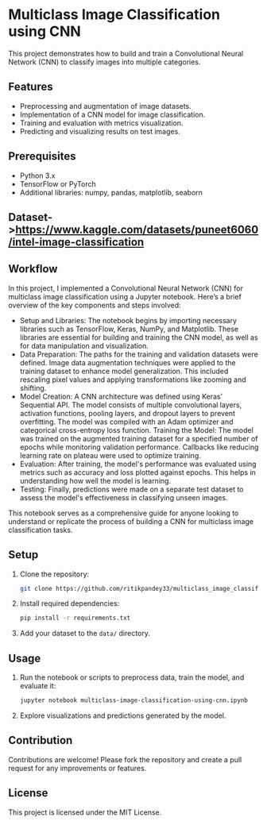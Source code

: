 
# Multiclass Image Classification using CNN

This project demonstrates how to build and train a Convolutional Neural Network (CNN) to classify images into multiple categories.

## Features
- Preprocessing and augmentation of image datasets.
- Implementation of a CNN model for image classification.
- Training and evaluation with metrics visualization.
- Predicting and visualizing results on test images.

## Prerequisites
- Python 3.x
- TensorFlow or PyTorch
- Additional libraries: numpy, pandas, matplotlib, seaborn

## Dataset->https://www.kaggle.com/datasets/puneet6060/intel-image-classification

## Workflow

In this project, I implemented a Convolutional Neural Network (CNN) for multiclass image classification using a Jupyter notebook. Here’s a brief overview of the key components and steps involved:
- Setup and Libraries: The notebook begins by importing necessary libraries such as TensorFlow, Keras, NumPy, and Matplotlib. These libraries are essential for building and training the CNN model, as well as for data manipulation and visualization.
- Data Preparation:
The paths for the training and validation datasets were defined.
Image data augmentation techniques were applied to the training dataset to enhance model generalization. This included rescaling pixel values and applying transformations like zooming and shifting.
- Model Creation:
A CNN architecture was defined using Keras’ Sequential API. The model consists of multiple convolutional layers, activation functions, pooling layers, and dropout layers to prevent overfitting.
The model was compiled with an Adam optimizer and categorical cross-entropy loss function.
Training the Model: The model was trained on the augmented training dataset for a specified number of epochs while monitoring validation performance. Callbacks like reducing learning rate on plateau were used to optimize training.
- Evaluation: After training, the model's performance was evaluated using metrics such as accuracy and loss plotted against epochs. This helps in understanding how well the model is learning.
- Testing: Finally, predictions were made on a separate test dataset to assess the model's effectiveness in classifying unseen images.
  
This notebook serves as a comprehensive guide for anyone looking to understand or replicate the process of building a CNN for multiclass image classification tasks.

## Setup
1. Clone the repository:
   ```bash
   git clone https://github.com/ritikpandey33/multiclass_image_classification.git
   ```
2. Install required dependencies:
   ```bash
   pip install -r requirements.txt
   ```
3. Add your dataset to the `data/` directory.

## Usage
1. Run the notebook or scripts to preprocess data, train the model, and evaluate it:
   ```bash
   jupyter notebook multiclass-image-classification-using-cnn.ipynb
   ```
2. Explore visualizations and predictions generated by the model.



## Contribution
Contributions are welcome! Please fork the repository and create a pull request for any improvements or features.

## License
This project is licensed under the MIT License.
